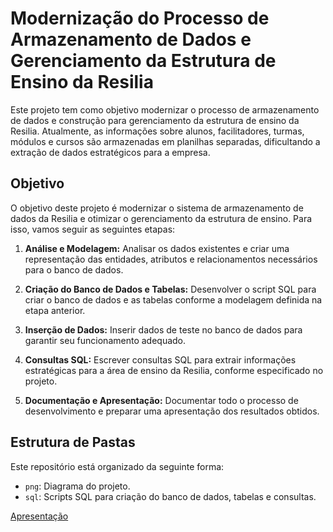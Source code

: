 # Modernização do Processo de Armazenamento de Dados e Gerenciamento da Estrutura de Ensino da Resilia

Este projeto tem como objetivo modernizar o processo de armazenamento de dados e construção para gerenciamento da estrutura de ensino da Resilia. Atualmente, as informações sobre alunos, facilitadores, turmas, módulos e cursos são armazenadas em planilhas separadas, dificultando a extração de dados estratégicos para a empresa.

## Objetivo

O objetivo deste projeto é modernizar o sistema de armazenamento de dados da Resilia e otimizar o gerenciamento da estrutura de ensino. Para isso, vamos seguir as seguintes etapas:

1. **Análise e Modelagem:** Analisar os dados existentes e criar uma representação das entidades, atributos e relacionamentos necessários para o banco de dados.

2. **Criação do Banco de Dados e Tabelas:** Desenvolver o script SQL para criar o banco de dados e as tabelas conforme a modelagem definida na etapa anterior.

3. **Inserção de Dados:** Inserir dados de teste no banco de dados para garantir seu funcionamento adequado.

4. **Consultas SQL:** Escrever consultas SQL para extrair informações estratégicas para a área de ensino da Resilia, conforme especificado no projeto.

5. **Documentação e Apresentação:** Documentar todo o processo de desenvolvimento e preparar uma apresentação dos resultados obtidos.

## Estrutura de Pastas

Este repositório está organizado da seguinte forma:

- `png`: Diagrama do projeto.
- `sql`: Scripts SQL para criação do banco de dados, tabelas e consultas.

<a name="apresentacao"></a>
[Apresentação](https://gamma.app/docs/Projeto-em-Grupo-do-Modulo-2-9c2jzpf5wrh4d4z)
